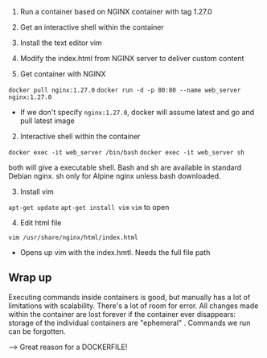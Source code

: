 1. Run a container based on NGINX container with tag 1.27.0
2. Get an interactive shell within the container
3. Install the text editor vim
4. Modify the index.html from NGINX server to deliver custom content

1. Get container with NGINX

`docker pull nginx:1.27.0`
`docker run -d -p 80:80 --name web_server nginx:1.27.0`
- If we don't specify `nginx:1.27.0`, docker will assume latest and go and pull latest image

2. Interactive shell within the container 

`docker exec -it web_server /bin/bash`
 `docker exec -it web_server sh` 

 both will give a executable shell. Bash and sh are available in standard Debian nginx. sh only for Alpine nginx unless bash downloaded.

 3. Install vim

 `apt-get update`
 `apt-get install vim`
`vim` to open

 4. Edit html file

 `vim /usr/share/nginx/html/index.html`
 - Opens up vim with the index.hmtl. Needs the full file path


## Wrap up
Executing commands inside containers is good, but manually has a lot of limitations with scalability. There's a lot of room for error. All changes made within the container are lost forever if the container ever disappears: storage of the individual containers are "ephemeral" . Commands we run can be forgotten. 

--> Great reason for a DOCKERFILE!
